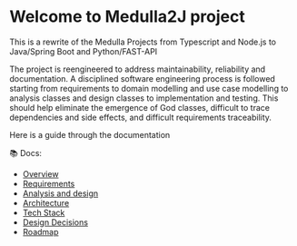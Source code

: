 # Welcome to Medulla2J project

This is a rewrite of the Medulla Projects from Typescript and Node.js to Java/Spring Boot and Python/FAST-API

The project is reengineered to address maintainability, reliability and documentation. A disciplined software engineering
process is followed starting from requirements to domain modelling and use case modelling to analysis classes and design classes
to implementation and testing. This should help eliminate the emergence of God classes, difficult to trace dependencies and
side effects, and difficult requirements traceability.

Here is a guide through the documentation

📚 Docs:
- [Overview](docs/00-Overview.md)
- [Requirements](docs/01-Requirements.md)
- [Analysis and design](docs/02-Analysis-and-desing.md)
- [Architecture](docs/03-Architecture.md)
- [Tech Stack](docs/04-Tech-Stack.md)
- [Design Decisions](docs/05-Decisions.md)
- [Roadmap](docs/06-Roadmap.md)